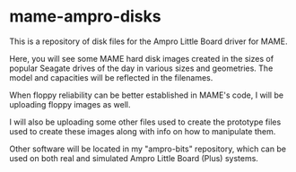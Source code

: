 # mame-ampro-disks
This is a repository of disk files for the Ampro Little Board driver for MAME.

Here, you will see some MAME hard disk images created in the sizes of popular Seagate drives of the day in various sizes and geometries.  The model and capacities will
be reflected in the filenames.

When floppy reliability can be better established in MAME's code, I will be uploading floppy images as well.

I will also be uploading some other files used to create the prototype files used to create these images along with info on how to manipulate them.

Other software will be located in my "ampro-bits" repository, which can be used on both real and simulated Ampro Little Board (Plus) systems.
